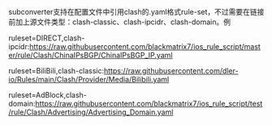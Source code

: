 subconverter支持在配置文件中引用clash的.yaml格式rule-set，不过需要在链接前加上源文件类型：clash-classic、clash-ipcidr、clash-domain。例

ruleset=DIRECT,clash-ipcidr:https://raw.githubusercontent.com/blackmatrix7/ios_rule_script/master/rule/Clash/ChinaIPsBGP/ChinaIPsBGP_IP.yaml

ruleset=BiliBili,clash-classic:https://raw.githubusercontent.com/dler-io/Rules/main/Clash/Provider/Media/Bilibili.yaml

ruleset=AdBlock,clash-domain:https://raw.githubusercontent.com/blackmatrix7/ios_rule_script/test/rule/Clash/Advertising/Advertising_Domain.yaml
